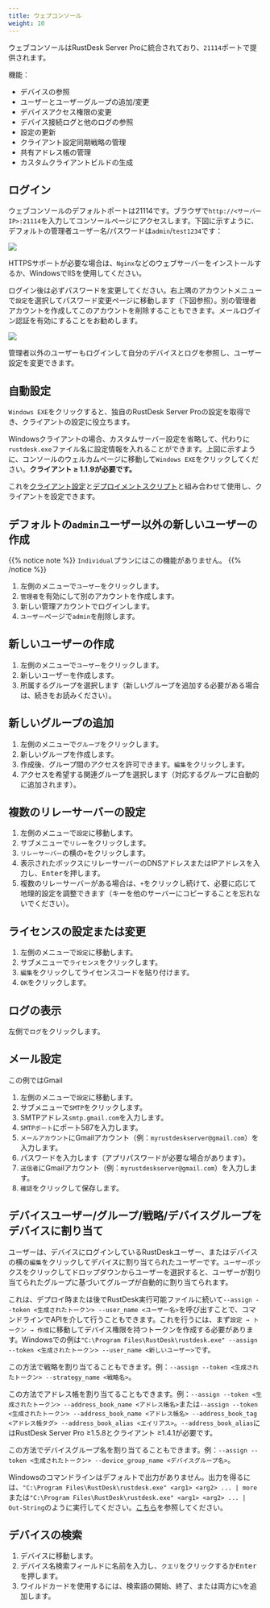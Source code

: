 ```yaml
---
title: ウェブコンソール
weight: 10
---
```


ウェブコンソールはRustDesk Server Proに統合されており、`21114`ポートで提供されます。

機能：

- デバイスの参照
- ユーザーとユーザーグループの追加/変更
- デバイスアクセス権限の変更
- デバイス接続ログと他のログの参照
- 設定の更新
- クライアント設定同期戦略の管理
- 共有アドレス帳の管理
- カスタムクライアントビルドの生成

## ログイン

ウェブコンソールのデフォルトポートは21114です。ブラウザで`http://<サーバーIP>:21114`を入力してコンソールページにアクセスします。下図に示すように、デフォルトの管理者ユーザー名/パスワードは`admin`/`test1234`です：

![](/docs/en/self-host/rustdesk-server-pro/console/images/console-login.png)

HTTPSサポートが必要な場合は、`Nginx`などのウェブサーバーをインストールするか、WindowsでIISを使用してください。

ログイン後は必ずパスワードを変更してください。右上隅のアカウントメニューで`設定`を選択してパスワード変更ページに移動します（下図参照）。別の管理者アカウントを作成してこのアカウントを削除することもできます。メールログイン認証を有効にすることをお勧めします。

<a name=console-home></a>
![](/docs/en/self-host/rustdesk-server-pro/console/images/console-home.png?v2)

管理者以外のユーザーもログインして自分のデバイスとログを参照し、ユーザー設定を変更できます。

## 自動設定
`Windows EXE`をクリックすると、独自のRustDesk Server Proの設定を取得でき、クライアントの設定に役立ちます。

Windowsクライアントの場合、カスタムサーバー設定を省略して、代わりに`rustdesk.exe`ファイル名に設定情報を入れることができます。上図に示すように、コンソールのウェルカムページに移動して`Windows EXE`をクリックしてください。**クライアント ≥ 1.1.9が必要です。**

これを[クライアント設定](https://rustdesk.com/docs/en/self-host/client-configuration/)と[デプロイメントスクリプト](https://rustdesk.com/docs/en/self-host/client-deployment/)と組み合わせて使用し、クライアントを設定できます。

## デフォルトの`admin`ユーザー以外の新しいユーザーの作成

{{% notice note %}}
`Individual`プランにはこの機能がありません。
{{% /notice %}}

1. 左側のメニューで`ユーザー`をクリックします。
2. `管理者`を有効にして別のアカウントを作成します。
3. 新しい管理アカウントでログインします。
4. `ユーザー`ページで`admin`を削除します。

## 新しいユーザーの作成
1. 左側のメニューで`ユーザー`をクリックします。
2. 新しいユーザーを作成します。
3. 所属するグループを選択します（新しいグループを追加する必要がある場合は、続きをお読みください）。

## 新しいグループの追加
1. 左側のメニューで`グループ`をクリックします。
2. 新しいグループを作成します。
3. 作成後、グループ間のアクセスを許可できます。`編集`をクリックします。
4. アクセスを希望する関連グループを選択します（対応するグループに自動的に追加されます）。

## 複数のリレーサーバーの設定
1. 左側のメニューで`設定`に移動します。
2. サブメニューで`リレー`をクリックします。
3. `リレーサーバー`の横の`+`をクリックします。
4. 表示されたボックスにリレーサーバーのDNSアドレスまたはIPアドレスを入力し、<kbd>Enter</kbd>を押します。
5. 複数のリレーサーバーがある場合は、`+`をクリックし続けて、必要に応じて地理的設定を調整できます（キーを他のサーバーにコピーすることを忘れないでください）。

## ライセンスの設定または変更
1. 左側のメニューで`設定`に移動します。
2. サブメニューで`ライセンス`をクリックします。
3. `編集`をクリックしてライセンスコードを貼り付けます。
4. `OK`をクリックします。

## ログの表示
左側で`ログ`をクリックします。

## メール設定
この例ではGmail

1. 左側のメニューで`設定`に移動します。
2. サブメニューで`SMTP`をクリックします。
3. SMTPアドレス`smtp.gmail.com`を入力します。
4. `SMTPポート`にポート587を入力します。
5. `メールアカウント`にGmailアカウント（例：`myrustdeskserver@gmail.com`）を入力します。
6. パスワードを入力します（アプリパスワードが必要な場合があります）。
7. `送信者`にGmailアカウント（例：`myrustdeskserver@gmail.com`）を入力します。
8. `確認`をクリックして保存します。

## デバイスユーザー/グループ/戦略/デバイスグループをデバイスに割り当て
ユーザーは、デバイスにログインしているRustDeskユーザー、またはデバイスの横の`編集`をクリックしてデバイスに割り当てられたユーザーです。`ユーザー`ボックスをクリックしてドロップダウンからユーザーを選択すると、ユーザーが割り当てられたグループに基づいてグループが自動的に割り当てられます。

これは、デプロイ時または後でRustDesk実行可能ファイルに続いて`--assign --token <生成されたトークン> --user_name <ユーザー名>`を呼び出すことで、コマンドラインでAPIを介して行うこともできます。これを行うには、まず`設定 → トークン → 作成`に移動してデバイス権限を持つトークンを作成する必要があります。Windowsでの例は`"C:\Program Files\RustDesk\rustdesk.exe" --assign --token <生成されたトークン> --user_name <新しいユーザー>`です。

この方法で戦略を割り当てることもできます。例：`--assign --token <生成されたトークン> --strategy_name <戦略名>`。

この方法でアドレス帳を割り当てることもできます。例：`--assign --token <生成されたトークン> --address_book_name <アドレス帳名>`または`--assign --token <生成されたトークン> --address_book_name <アドレス帳名> --address_book_tag <アドレス帳タグ> --address_book_alias <エイリアス>`。`--address_book_alias`にはRustDesk Server Pro ≥1.5.8とクライアント ≥1.4.1が必要です。

この方法でデバイスグループ名を割り当てることもできます。例：`--assign --token <生成されたトークン> --device_group_name <デバイスグループ名>`。

Windowsのコマンドラインはデフォルトで出力がありません。出力を得るには、`"C:\Program Files\RustDesk\rustdesk.exe" <arg1> <arg2> ... | more`または`"C:\Program Files\RustDesk\rustdesk.exe" <arg1> <arg2> ... | Out-String`のように実行してください。[こちら](https://github.com/rustdesk/rustdesk/discussions/6377#discussioncomment-8094952)を参照してください。

## デバイスの検索
1. デバイスに移動します。
2. デバイス名検索フィールドに名前を入力し、`クエリ`をクリックするか<kbd>Enter</kbd>を押します。
3. ワイルドカードを使用するには、検索語の開始、終了、または両方に`%`を追加します。